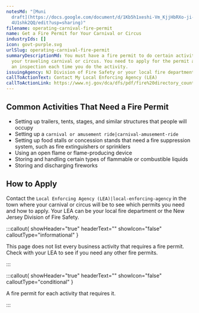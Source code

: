 ```yaml
---
notesMd: "[Muni
  draft](https://docs.google.com/document/d/1Kb5h1xeshi-Vm_KjjHbRXo-ji-3DejgKUG\
  4U1shk2QQ/edit?usp=sharing)"
filename: operating-carnival-fire-permit
name: Get a Fire Permit for Your Carnival or Circus
industryIds: []
icon: govt-purple.svg
urlSlug: operating-carnival-fire-permit
summaryDescriptionMd: You must have a fire permit to do certain activities at
  your traveling carnival or circus. You need to apply for the permit and pass
  an inspection each time you do the activity.
issuingAgency: NJ Division of Fire Safety or your local fire department
callToActionText: Contact My Local Enforcing Agency (LEA)
callToActionLink: https://www.nj.gov/dca/dfs/pdf/fire%20directory_county%20summary/fire_code_enforcement_director.pdf
---
```


## Common Activities That Need a Fire Permit

- Setting up trailers, tents, stages, and similar structures that people will occupy
- Setting up a `carnival or amusement ride|carnival-amusement-ride`
- Setting up food stalls or concession stands that need a fire suppression system, such as fire extinguishers or sprinklers
- Using an open flame or flame-producing device
- Storing and handling certain types of flammable or combustible liquids
- Storing and discharging fireworks

## How to Apply

Contact the `Local Enforcing Agency (LEA)|local-enforcing-agency` in the town where your carnival or circus will be to see which permits you need and how to apply. Your LEA can be your local fire department or the New Jersey Division of Fire Safety.

:::callout{ showHeader="true" headerText="" showIcon="false" calloutType="informational" }

This page does not list every business activity that requires a fire permit. Check with your LEA to see if you need any other fire permits.

:::

:::callout{ showHeader="true" headerText="" showIcon="false" calloutType="conditional" }

A fire permit for each activity that requires it.

:::
